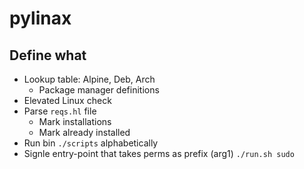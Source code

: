 # pylinax

## Define what
- Lookup table: Alpine, Deb, Arch
  - Package manager definitions
- Elevated Linux check
- Parse `reqs.hl` file
  - Mark installations
  - Mark already installed
- Run bin `./scripts` alphabetically
- Signle entry-point that takes perms as prefix (arg1) `./run.sh sudo`
